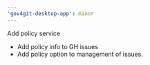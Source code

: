 ```yaml
---
'gov4git-desktop-app': minor
---
```


Add policy service

- Add policy info to GH issues
- Add policy option to management of issues.
